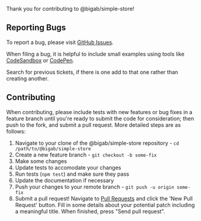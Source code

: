 Thank you for contributing to @bigab/simple-store!

## Reporting Bugs

To report a bug, please visit [GitHub Issues](../../issues).

When filing a bug, it is helpful to include small examples using tools like [CodeSandbox][1] or [CodePen][2].

Search for previous tickets, if there is one add to that one rather than creating another.

## Contributing

When contributing, please include tests with new features or bug fixes in a feature branch until you're ready to submit the code for consideration; then push to the fork, and submit a pull request. More detailed steps are as follows:

1. Navigate to your clone of the @bigab/simple-store repository - `cd /path/to/@bigab/simple-store`
2. Create a new feature branch - `git checkout -b some-fix`
3. Make some changes
4. Update tests to accomodate your changes
5. Run tests (`npm test`) and make sure they pass
6. Update the documentation if necessary
7. Push your changes to your remote branch - `git push -u origin some-fix`
8. Submit a pull request! Navigate to [Pull Requests](../../pulls) and click the 'New Pull Request' button. Fill in some details about your potential patch including a meaningful title. When finished, press "Send pull request".

[1]: https://codesandbox.io
[2]: https://codepen.io/
